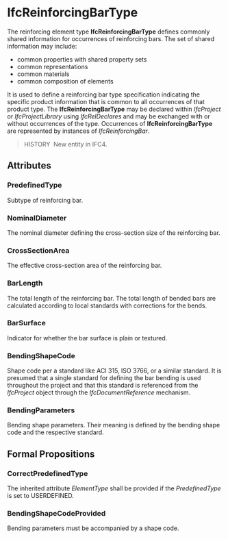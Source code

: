 # IfcReinforcingBarType

The reinforcing element type **IfcReinforcingBarType** defines commonly shared information for occurrences of reinforcing bars. The set of shared information may include:

* common properties with shared property sets
* common representations
* common materials
* common composition of elements

It is used to define a reinforcing bar type specification indicating the specific product information that is common to all occurrences of that product type. The **IfcReinforcingBarType** may be declared within _IfcProject_ or _IfcProjectLibrary_ using _IfcRelDeclares_ and may be exchanged with or without occurrences of the type. Occurrences of **IfcReinforcingBarType** are represented by instances of _IfcReinforcingBar_.

> HISTORY&nbsp; New entity in IFC4.

## Attributes

### PredefinedType
Subtype of reinforcing bar.

### NominalDiameter
The nominal diameter defining the cross-section size of the reinforcing bar.

### CrossSectionArea
The effective cross-section area of the reinforcing bar.

### BarLength
The total length of the reinforcing bar. The total length of bended bars are calculated according to local standards with corrections for the bends.

### BarSurface
Indicator for whether the bar surface is plain or textured.

### BendingShapeCode
Shape code per a standard like ACI 315, ISO 3766, or a similar standard.  It is presumed that a single standard for defining the bar bending is used throughout the project and that this standard is referenced from the _IfcProject_ object through the _IfcDocumentReference_ mechanism.

### BendingParameters
Bending shape parameters.  Their meaning is defined by the bending shape code and the respective standard.

## Formal Propositions

### CorrectPredefinedType
The inherited attribute _ElementType_ shall be provided if the _PredefinedType_ is set to USERDEFINED.

### BendingShapeCodeProvided
Bending parameters must be accompanied by a shape code.
